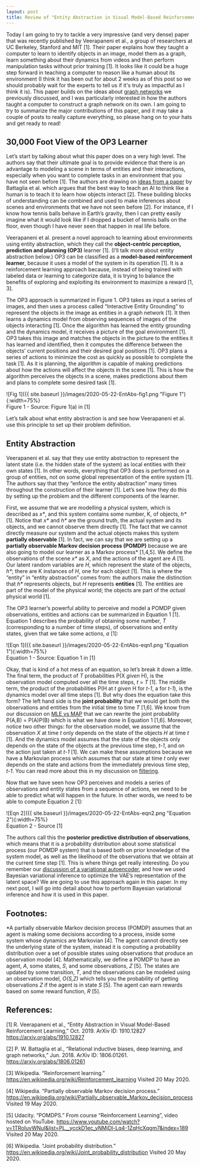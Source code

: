 ```yaml
---
layout: post
title: Review of "Entity Abstraction in Visual Model-Based Reinforcement Learning"
---
```


Today I am going to try to tackle a very impressive (and very dense) paper that was recently published by Veerapaneni et al., a group of researchers at UC Berkeley, Stanford and MIT [1]. Their paper explains how they taught a computer to learn to identify objects in an image, model them as a graph, learn something about their dynamics from videos and then perform manipulation tasks without prior training [1]. It looks like it could be a huge step forward in teaching a computer to reason like a human about its environment (I think it has been out for about 2 weeks as of this post so we should probably wait for the experts to tell us if it's truly as impactful as I think it is). This paper builds on the ideas about [graph networks](https://sassafras13.github.io/GNs/) we previously discussed, and I was particularly interested in how the authors taught a computer to construct a graph network on its own. I am going to try to summarize the major contributions of this paper, and it may take a couple of posts to really capture everything, so please hang on to your hats and get ready to read!

## 30,000 Foot View of the OP3 Learner

Let’s start by talking about what this paper does on a very high level. The authors say that their ultimate goal is to provide evidence that there is an advantage to modeling a scene in terms of entities and their interactions, especially when you want to complete tasks in an environment that you have not seen before [1]. The authors are drawing on [ideas from a paper](https://sassafras13.github.io/GNs/) by Battaglia et al. which argues that the best way to teach an AI to think like a human is to teach it to learn how objects interact [2]. These building blocks of understanding can be combined and used to make inferences about scenes and environments that we have not seen before [2]. For instance, if I know how tennis balls behave in Earth’s gravity, then I can pretty easily imagine what it would look like if I dropped a bucket of tennis balls on the floor, even though I have never seen that happen in real life before. 

Veerapaneni et al. present a novel approach to learning about environments using entity abstraction, which they call the **object-centric perception, prediction and planning (OP3)** learner [1]. (I’ll talk more about entity abstraction below.) OP3 can be classified as a **model-based reinforcement learner**, because it uses a model of the system in its operation [1]. It is a reinforcement learning approach because, instead of being trained with labeled data or learning to categorize data, it is trying to balance the benefits of exploring and exploiting its environment to maximize a reward [1, 3]. 

The OP3 approach is summarized in Figure 1. OP3 takes as input a series of images, and then uses a process called “Interactive Entity Grounding” to represent the objects in the image as entities in a graph network [1]. It then learns a dynamics model from observing sequences of images of the objects interacting [1]. Once the algorithm has learned the entity grounding and the dynamics model, it receives a picture of the goal environment [1]. OP3 takes this image and matches the objects in the picture to the entities it has learned and identified, then it computes the difference between the objects’ current positions and their desired goal positions [1]. OP3 plans a series of actions to minimize the cost as quickly as possible to complete the task [1]. As it is planning, the algorithm is capable of making predictions about how the actions will affect the objects in the scene [1]. This is how the algorithm perceives the objects in a scene, makes predictions about them and plans to complete some desired task [1]. 

![Fig 1]({{ site.baseurl }}/images/2020-05-22-EntAbs-fig1.png "Figure 1"){:width=75%}     
Figure 1 - Source: Figure 1(a) in [1]    

Let’s talk about what entity abstraction is and see how Veerapaneni et al. use this principle to set up their problem definition. 

## Entity Abstraction

Veerapaneni et al. say that they use entity abstraction to represent the latent state (i.e. the hidden state of the system) as local entities with their own states [1]. In other words, everything that OP3 does is performed on a group of entities, not on some global representation of the entire system [1]. The authors say that they “enforce the entity abstraction” many times throughout the construction of their learner [1].  Let’s see how they do this by setting up the problem and the different components of the learner. 

First, we assume that we are modelling a physical system, which is described as _x*_, and this system contains some number, K, of objects, _h*_ [1]. Notice that _x*_ and _h*_ are the ground truth, the actual system and its objects, and we cannot observe them directly [1]. The fact that we cannot directly measure our system and the actual objects makes this system **partially observable** [1]. In fact, we can say that we are setting up a **partially observable Markov decision process (POMDP)** because we are also going to model our learner as a Markov process* [1,4,5]. We define the observations of the scene _x*_ as _X_, and the actions of the agent are _A_ [1]. Our latent random variables are _H_, which represent the state of the objects, _h*_; there are K instances of _H_, one for each object [1]. This is where the “entity” in “entity abstraction” comes from: the authors make the distinction that _h*_ represents objects, but _H_ represents **entities** [1]. The entities are part of the model of the physical world; the objects are part of the _actual_ physical world [1]. 

The OP3 learner’s powerful ability to perceive and model a POMDP given observations, entities and actions can be summarized in Equation 1 [1]. Equation 1 describes the probability of obtaining some number, _T_ (corresponding to a number of time steps), of observations and entity states, given that we take some actions, _a_ [1]: 

![Eqn 1]({{ site.baseurl }}/images/2020-05-22-EntAbs-eqn1.png "Equation 1"){:width=75%}     
Equation 1 - Source: Equation 1 in [1]     

Okay, that is kind of a hot mess of an equation, so let’s break it down a little. The final term, the product of _T_ probabilities P(X _given_ H), is the observation model computed over all the time steps, _t_ = _T_ [1]. The middle term, the product of the probabilities P(H at _t_ _given_ H for _t-1_, a for _t-1_), is the dynamics model over all time steps [1]. But why does the equation take this form? The left hand side is the **joint probability** that we would get both the observations and entities from the initial time to time _T_ [1,6]. We know from our discussion on [MLE vs MAP](https://sassafras13.github.io/MLEvsMAP/) that we can rewrite the joint probability P(A,B) = P(A)P(B) which is what we have done in Equation 1 [1,6]. Moreover, notice two other things: for the observation model, we assume that the observation _X_ at time _t_  only depends on the state of the objects _H_ at time _t_ [1]. And the dynamics model assumes that the state of the objects only depends on the state of the objects at the previous time step, _t-1_, and on the action just taken at _t-1_ [1]. We can make these assumptions because we have a Markovian process which assumes that our state at time _t_ only ever depends on the state and actions from the immediately previous time step, _t-1_. You can read more about this in my discussion on [filtering](https://sassafras13.github.io/Filters/). 

Now that we have seen how OP3 perceives and models a series of observations and entity states from a sequence of actions, we need to be able to predict what will happen in the future. In other words, we need to be able to compute Equation 2 [1]: 

![Eqn 2]({{ site.baseurl }}/images/2020-05-22-EntAbs-eqn2.png "Equation 2"){:width=75%}     
Equation 2 - Source [1]     

The authors call this the **posterior predictive distribution of observations**, which means that it is a probability distribution about some statistical process (our POMDP system) that is based both on prior knowledge of the system model, as well as the likelihood of the observations that we obtain at the current time step [1]. This is where things get really interesting. Do you remember our [discussion of a variational autoencoder](https://sassafras13.github.io/VAE/), and how we used Bayesian variational inference to optimize the VAE’s representation of the latent space? We are going to use this approach again in this paper. In my next post, I will go into detail about how to perform Bayesian variational inference and how it is used in this paper. 

## Footnotes: 
*A partially observable Markov decision process (POMDP) assumes that an agent is making some decisions according to a process, inside some system whose dynamics are Markovian [4]. The agent cannot directly see the underlying state of the system, instead it is computing a probability distribution over a set of possible states using observations that produce an observation model [4]. Mathematically, we define a POMDP to have an agent, _A_, some states, _S_, and some observations, _Z_ [5]. The states are updated by some transition, _T_, and the observations can be modeled using an observation model, _O(S,Z)_ which tells you the probability of getting observations _Z_ if the agent is in state _S_ [5]. The agent can earn rewards based on some reward function, _R_ [5]. 

## References: 

[1] R. Veerapaneni et al., “Entity Abstraction in Visual Model-Based Reinforcement Learning,” Oct. 2019. ArXiv ID: 1910.12827 <https://arxiv.org/abs/1910.12827> 

[2] P. W. Battaglia et al., “Relational inductive biases, deep learning, and graph networks,” Jun. 2018. ArXiv ID: 1806.01261. <https://arxiv.org/abs/1806.01261> 

[3] Wikipedia. “Reinforcement learning.” <https://en.wikipedia.org/wiki/Reinforcement_learning> Visited 20 May 2020. 

[4] Wikipedia. “Partially observable Markov decision process.” <https://en.wikipedia.org/wiki/Partially_observable_Markov_decision_process> Visited 19 May 2020. 

[5] Udacity. “POMDPS.” From course “Reinforcement Learning”, video hosted on YouTube. <https://www.youtube.com/watch?v=1TRoIuvWNuI&list=PL__ycckD1ec_yNMjDl-Lq4-1ZqHcXqgm7&index=189> Visited 20 May 2020. 

[6] Wikipedia. “Joint probability distribution.” <https://en.wikipedia.org/wiki/Joint_probability_distribution> Visited 20 May 2020. 
